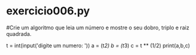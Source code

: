 # exercicio006.py
#Crie um algoritmo que leia um número e mostre o seu dobro, triplo e raiz quadrada.

t = int(input('digite um numero: '))
a = (t*2)
b = (t*3)
c = t ** (1/2)
print(a,b,c)
